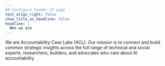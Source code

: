 ```yaml
---
## Configure header of page
text_align_right: false
show_title_as_headline: false
headline: |
  Who we are
---
```


<!-- this is a subheadline -->
We are Accountability Case Labs (ACL). Our mission is to connect and build common strategic insights across the full range of technical and social experts, researchers, builders, and advocates who care about AI accountability.